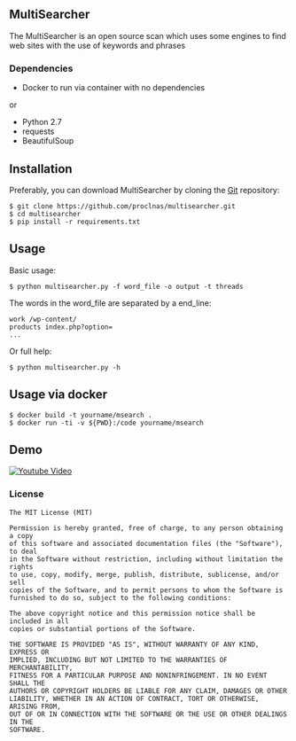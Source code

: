 MultiSearcher
---

The MultiSearcher is an open source scan which uses some engines
to find web sites with the use of keywords and phrases

### Dependencies
* Docker to run via container with no dependencies

or 

* Python 2.7
* requests
* BeautifulSoup

Installation
----

Preferably, you can download MultiSearcher by cloning the [Git](https://github.com/proclnas/multisearcher) repository:

```
$ git clone https://github.com/proclnas/multisearcher.git 
$ cd multisearcher
$ pip install -r requirements.txt
```

Usage
----

Basic usage:
```
$ python multisearcher.py -f word_file -o output -t threads
```
	
The words in the word_file are separated by a end_line:

```
work /wp-content/
products index.php?option=
...
```

Or full help:
```
$ python multisearcher.py -h
```

Usage via docker
----
```
$ docker build -t yourname/msearch .
$ docker run -ti -v ${PWD}:/code yourname/msearch
```
    
Demo
----
[![Youtube Video](http://i.imgur.com/1CRVxu1.jpg)](https://www.youtube.com/watch?v=NaLIHsaBxDM)

### License
```
The MIT License (MIT)

Permission is hereby granted, free of charge, to any person obtaining a copy
of this software and associated documentation files (the "Software"), to deal
in the Software without restriction, including without limitation the rights
to use, copy, modify, merge, publish, distribute, sublicense, and/or sell
copies of the Software, and to permit persons to whom the Software is
furnished to do so, subject to the following conditions:

The above copyright notice and this permission notice shall be included in all
copies or substantial portions of the Software.

THE SOFTWARE IS PROVIDED "AS IS", WITHOUT WARRANTY OF ANY KIND, EXPRESS OR
IMPLIED, INCLUDING BUT NOT LIMITED TO THE WARRANTIES OF MERCHANTABILITY,
FITNESS FOR A PARTICULAR PURPOSE AND NONINFRINGEMENT. IN NO EVENT SHALL THE
AUTHORS OR COPYRIGHT HOLDERS BE LIABLE FOR ANY CLAIM, DAMAGES OR OTHER
LIABILITY, WHETHER IN AN ACTION OF CONTRACT, TORT OR OTHERWISE, ARISING FROM,
OUT OF OR IN CONNECTION WITH THE SOFTWARE OR THE USE OR OTHER DEALINGS IN THE
SOFTWARE.
```
